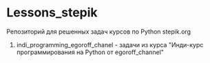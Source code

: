 # Lessons_stepik
Репозиторий для решенных задач курсов по Python stepik.org
1. indi_programming_egoroff_chanel - задачи из курса "Инди-курс программирования на Python от egoroff_channel"